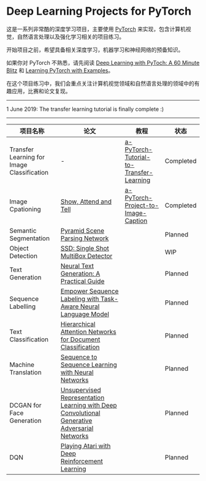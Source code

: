 # Deep Learning Projects for PyTorch

这是一系列非常酷的深度学习项目，主要使用 [PyTorch](https://pytorch.org/) 来实现，包含计算机视觉，自然语言处理以及强化学习相关的项目练习。

开始项目之前，希望具备相关深度学习，机器学习和神经网络的预备知识。

如果你对 PyTorch 不熟悉，请先阅读 [Deep Learning with PyToch: A 60 Minute Blitz](https://pytorch.org/tutorials/beginner/deep_learning_60min_blitz.html) 和 [Learning PyTorch with Examples](https://pytorch.org/tutorials/beginner/pytorch_with_examples.html)。

在这个项目练习中，我们会重点关注计算机视觉领域和自然语言处理的领域中的有趣应用，比赛和论文复现。

- - - 

1 June 2019: The transfer learning tutorial is finally complete :)

- - - 

| 项目名称 | 论文 | 教程 | 状态 |
| -- | -- | -- | -- |
| Transfer Learning for Image Classification  | - | [a-PyTorch-Tutorial-to-Transfer-Learning](https://github.com/L1aoXingyu/a-PyTorch-Tutorial-to-Transfer-Learning)  |  Completed |
| Image Cpationing  | [Show, Attend and Tell](https://arxiv.org/abs/1502.03044) |  [a-PyTorch-Project-to-Image-Caption](https://github.com/tensorinfinitysip/a-PyTorch-Project-to-Image-Caption) | Completed  | 
| Semantic Segmentation| [Pyramid Scene Parsing Network](https://arxiv.org/abs/1612.01105) | | Planned |
| Object Detection | [SSD: Single Shot MultiBox Detector](https://arxiv.org/abs/1512.02325) | | WIP |
| Text Generation | [Neural Text Generation: A Practical Guide](https://arxiv.org/abs/1711.09534) | | Planned |
| Sequence Labelling | [Empower Sequence Labeling with Task-Aware Neural Language Model](https://arxiv.org/abs/1709.04109) | | Planned |
| Text Classification | [Hierarchical Attention Networks for Document Classification](https://www.aclweb.org/anthology/N16-1174) | | Planned |
| Machine Translation | [Sequence to Sequence Learning with Neural Networks](https://arxiv.org/abs/1409.3215) | | Planned |
| DCGAN for Face Generation | [Unsupervised Representation Learning with Deep Convolutional Generative Adversarial Networks](https://arxiv.org/abs/1511.06434) | | Planned |
| DQN | [Playing Atari with Deep Reinforcement Learning](https://arxiv.org/abs/1312.5602) | | Planned |
